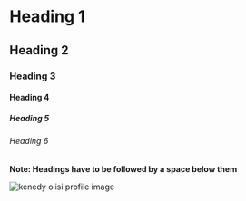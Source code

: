 # Heading 1

## Heading 2

### Heading 3

#### Heading 4

##### Heading 5

###### Heading 6
**Note: Headings have to be followed by a space below them**

![kenedy olisi profile image](https://avatars.githubusercontent.com/u/66219869?v=4)
